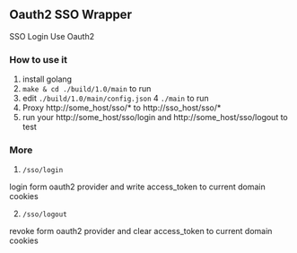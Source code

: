 ## Oauth2 SSO Wrapper

SSO Login Use Oauth2


### How to use it
1. install golang
2.  `make & cd ./build/1.0/main` to run
3.  edit `./build/1.0/main/config.json`
4   `./main` to run
4.  Proxy  http://some_host/sso/* to http://sso_host/sso/*
5.  run your  http://some_host/sso/login and http://some_host/sso/logout to test

### More

1. `/sso/login`

login form oauth2 provider and write access_token to current domain cookies
    
2. `/sso/logout`

revoke form oauth2 provider and  clear access_token to current domain cookies
